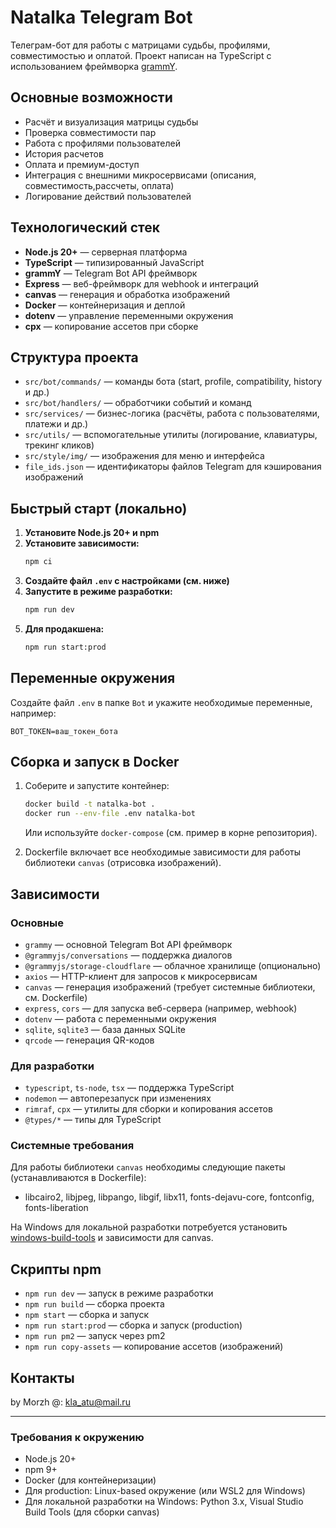 # Natalka Telegram Bot

Телеграм-бот для работы с матрицами судьбы, профилями, совместимостью и оплатой. Проект написан на TypeScript с использованием фреймворка [grammY](https://grammy.dev/).

## Основные возможности

- Расчёт и визуализация матрицы судьбы
- Проверка совместимости пар
- Работа с профилями пользователей
- История расчетов
- Оплата и премиум-доступ
- Интеграция с внешними микросервисами (описания, совместимость,рассчеты, оплата)
- Логирование действий пользователей

## Технологический стек

- **Node.js 20+** — серверная платформа
- **TypeScript** — типизированный JavaScript
- **grammY** — Telegram Bot API фреймворк
- **Express** — веб-фреймворк для webhook и интеграций
- **canvas** — генерация и обработка изображений
- **Docker** — контейнеризация и деплой
- **dotenv** — управление переменными окружения
- **cpx** — копирование ассетов при сборке

## Структура проекта

- `src/bot/commands/` — команды бота (start, profile, compatibility, history и др.)
- `src/bot/handlers/` — обработчики событий и команд
- `src/services/` — бизнес-логика (расчёты, работа с пользователями, платежи и др.)
- `src/utils/` — вспомогательные утилиты (логирование, клавиатуры, трекинг кликов)
- `src/style/img/` — изображения для меню и интерфейса
- `file_ids.json` — идентификаторы файлов Telegram для кэширования изображений

## Быстрый старт (локально)

1. **Установите Node.js 20+ и npm**
2. **Установите зависимости:**
   ```bash
   npm ci
   ```
3. **Создайте файл `.env` с настройками (см. ниже)**
4. **Запустите в режиме разработки:**
   ```bash
   npm run dev
   ```
5. **Для продакшена:**
   ```bash
   npm run start:prod
   ```

## Переменные окружения

Создайте файл `.env` в папке `Bot` и укажите необходимые переменные, например:
```
BOT_TOKEN=ваш_токен_бота

```

## Сборка и запуск в Docker

1. Соберите и запустите контейнер:
   ```bash
   docker build -t natalka-bot .
   docker run --env-file .env natalka-bot
   ```
   Или используйте `docker-compose` (см. пример в корне репозитория).

2. Dockerfile включает все необходимые зависимости для работы библиотеки `canvas` (отрисовка изображений).

## Зависимости

### Основные

- `grammy` — основной Telegram Bot API фреймворк
- `@grammyjs/conversations` — поддержка диалогов
- `@grammyjs/storage-cloudflare` — облачное хранилище (опционально)
- `axios` — HTTP-клиент для запросов к микросервисам
- `canvas` — генерация изображений (требует системные библиотеки, см. Dockerfile)
- `express`, `cors` — для запуска веб-сервера (например, webhook)
- `dotenv` — работа с переменными окружения
- `sqlite`, `sqlite3` — база данных SQLite
- `qrcode` — генерация QR-кодов

### Для разработки

- `typescript`, `ts-node`, `tsx` — поддержка TypeScript
- `nodemon` — автоперезапуск при изменениях
- `rimraf`, `cpx` — утилиты для сборки и копирования ассетов
- `@types/*` — типы для TypeScript

### Системные требования

Для работы библиотеки `canvas` необходимы следующие пакеты (устанавливаются в Dockerfile):

- libcairo2, libjpeg, libpango, libgif, libx11, fonts-dejavu-core, fontconfig, fonts-liberation

На Windows для локальной разработки потребуется установить [windows-build-tools](https://www.npmjs.com/package/windows-build-tools) и зависимости для canvas.

## Скрипты npm

- `npm run dev` — запуск в режиме разработки
- `npm run build` — сборка проекта
- `npm start` — сборка и запуск
- `npm run start:prod` — сборка и запуск (production)
- `npm run pm2` — запуск через pm2
- `npm run copy-assets` — копирование ассетов (изображений)

## Контакты

by Morzh
@: kla_atu@mail.ru

---

### Требования к окружению

- Node.js 20+
- npm 9+
- Docker (для контейнеризации)
- Для production: Linux-based окружение (или WSL2 для Windows)
- Для локальной разработки на Windows: Python 3.x, Visual Studio Build Tools (для сборки canvas) 